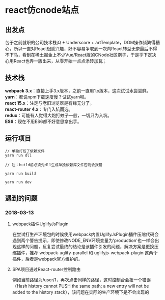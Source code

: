 # react仿cnode站点

## 出发点

苦于之前就职的公司技术栈jQ + Underscore + artTemplate，DOM操作频繁得糟心，所以一直对React很感兴趣，好不容易争取到一次向React转型无奈最后不得不下马，看到在稀土掘金上不少Vue/React版的CNode社区例子，于是乎下定决心用React也弄一版出来，从零开始一点点添砖加瓦；

## 技术栈

<b>webpack 3.x</b>：直接上手3.x版本，之前一直用1.x版本，这次试试水尝尝鲜。<br/>
<b>yarn</b>：都说npm下载速度慢？试试yarn呗。<br/>
<b>react 15.x</b>：注定与老旧浏览器是有缘无分了。<br/>
<b>react-router 4.x</b>：专门入坑而选。<br/>
<b>redux</b>：可能有人觉得大炮打蚊子一般，一切只为入坑。<br/>
<b>ES6</b>：现在不用ES6都不好意思拿出手。<br/>

## 运行项目

```
// 单独打包了依赖文件
yarn run dll

// 注：build前必须先dll生成单独依赖库文件否则会报错

yarn run build

yarn run dev
```

## 遇到的问题

### 2018-03-13

1. webpack插件UglifyJsPlugin

    在尝试打生产环境包的时候使用webpack内置UglifyJsPlugin插件压缩代码会遇到两个警告提示，即使修改NODE_ENV环境变量为'production'也一样会出现这样的问题，反复尝试最终的结论是该插件引发的问题，解决方案是更换压缩插件，推荐 webpack-uglify-parallel 和 uglifyjs-webpack-plugin 这两个插件，后者是webpack官方维护的。

2. SPA项目通过React-router控制路由

    例如当前路径为/user/1，再次点击同样的路径，这时控制台会报一个错误（Hash history cannot PUSH the same path; a new entry will not be added to the history stack），该问题在实际的生产环境下是不会出现的
